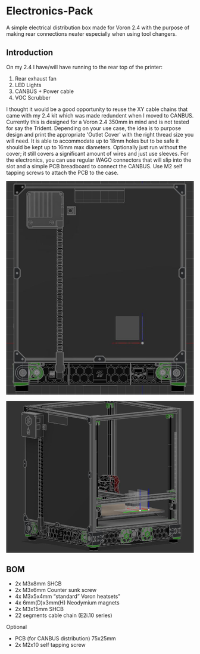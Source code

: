 # Electronics-Pack

A simple electrical distribution box made for Voron 2.4 with the purpose of making rear connections neater especially when using tool changers. 


## Introduction

On my 2.4 I have/will have running to the rear top of the printer:
  1. Rear exhaust fan
  2. LED Lights
  3. CANBUS + Power cable
  4. VOC Scrubber

I thought it would be a good opportunity to reuse the XY cable chains that came with my 2.4 kit which was made redundent when I moved to CANBUS. 
Currently this is designed for a Voron 2.4 350mm in mind and is not tested for say the Trident. 
Depending on your use case, the idea is to purpose design and print the appropriate 'Outlet Cover' with the right thread size you will need. It is able to accommodate up to 18mm holes but to be safe it should be kept up to 16mm max diameters. Optionally just run without the cover; it still covers a significant amount of wires and just use sleeves. 
For the electronics, you can use regular WAGO connectors that will slip into the slot and a simple PCB breadboard to connect the CANBUS. Use M2 self tapping screws to attach the PCB to the case. 

![](Images/Rear.JPG)

![](Images/Side_rear.JPG)

## BOM

- 2x M3x8mm SHCB
- 2x M3x6mm Counter sunk screw
- 4x M3x5x4mm “standard” Voron heatsets"
- 4x 6mm(D)x3mm(H) Neodymium magnets
- 2x M3x15mm SHCB
- 22 segments cable chain (E2i.10 series)

Optional

- PCB (for CANBUS distribution) 75x25mm
- 2x M2x10 self tapping screw
